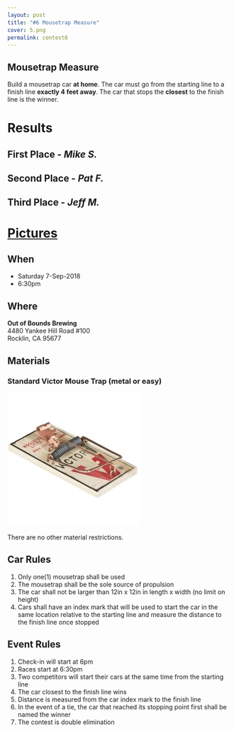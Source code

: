 ```yaml
---
layout: post
title: "#6 Mousetrap Measure"
cover: 5.png
permalink: contest6
---
```


## Mousetrap Measure

Build a mousetrap car **at home**. The car must go from the starting line to a finish line **exactly 4 feet away**. The car that stops the **closest** to the finish line is the winner.

# Results

## First Place - *Mike S.*

## Second Place - *Pat F.*

## Third Place - *Jeff M.*

# [Pictures](http://www.engigames.com/event_pics/06_MousetrapMeasure/)

## When

 * Saturday 7-Sep-2018
 * 6:30pm

## Where

**Out of Bounds Brewing**<br>
4480 Yankee Hill Road #100<br>
Rocklin, CA 95677<br>

## Materials

### Standard Victor Mouse Trap (metal or easy)

![Mousetrap](https://raw.githubusercontent.com/EngiGames/engigames.github.io/master/event_pics/06_MousetrapMeasure/mousetrap.jpg "Mousetrap")

There are no other material restrictions.

## Car Rules

 1. Only one(1) mousetrap shall be used
 2. The mousetrap shall be the sole source of propulsion
 3. The car shall not be larger than 12in x 12in in length x width (no limit on height)
 4. Cars shall have an index mark that will be used to start the car in the same location relative to the starting line and measure the distance to the finish line once stopped

## Event Rules

 1. Check-in will start at 6pm
 2. Races start at 6:30pm
 3. Two competitors will start their cars at the same time from the starting line
 4. The car closest to the finish line wins
 5. Distance is measured from the car index mark to the finish line
 6. In the event of a tie, the car that reached its stopping point first shall be named the winner
 7. The contest is double elimination